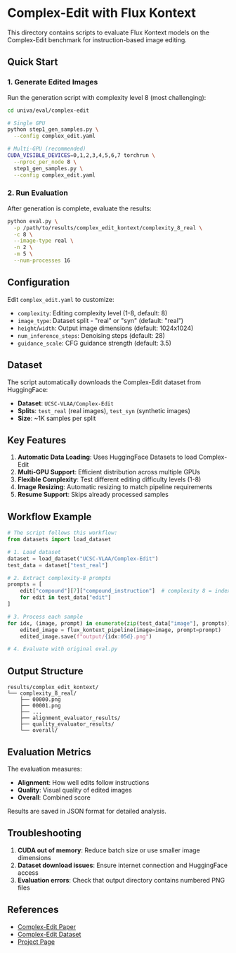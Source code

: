 # Complex-Edit with Flux Kontext

This directory contains scripts to evaluate Flux Kontext models on the Complex-Edit benchmark for instruction-based image editing.

## Quick Start

### 1. Generate Edited Images

Run the generation script with complexity level 8 (most challenging):

```bash
cd univa/eval/complex-edit

# Single GPU
python step1_gen_samples.py \
  --config complex_edit.yaml 

# Multi-GPU (recommended)
CUDA_VISIBLE_DEVICES=0,1,2,3,4,5,6,7 torchrun \
  --nproc_per_node 8 \
  step1_gen_samples.py \
  --config complex_edit.yaml 
```

### 2. Run Evaluation

After generation is complete, evaluate the results:

```bash
python eval.py \
  -p /path/to/results/complex_edit_kontext/complexity_8_real \
  -c 8 \
  --image-type real \
  -n 2 \
  -m 5 \
  --num-processes 16
```

## Configuration

Edit `complex_edit.yaml` to customize:

- `complexity`: Editing complexity level (1-8, default: 8)
- `image_type`: Dataset split - "real" or "syn" (default: "real")
- `height`/`width`: Output image dimensions (default: 1024x1024)
- `num_inference_steps`: Denoising steps (default: 28)
- `guidance_scale`: CFG guidance strength (default: 3.5)

## Dataset

The script automatically downloads the Complex-Edit dataset from HuggingFace:
- **Dataset**: `UCSC-VLAA/Complex-Edit`
- **Splits**: `test_real` (real images), `test_syn` (synthetic images)
- **Size**: ~1K samples per split

## Key Features

1. **Automatic Data Loading**: Uses HuggingFace Datasets to load Complex-Edit
2. **Multi-GPU Support**: Efficient distribution across multiple GPUs
3. **Flexible Complexity**: Test different editing difficulty levels (1-8)
4. **Image Resizing**: Automatic resizing to match pipeline requirements
5. **Resume Support**: Skips already processed samples

## Workflow Example

```python
# The script follows this workflow:
from datasets import load_dataset

# 1. Load dataset
dataset = load_dataset("UCSC-VLAA/Complex-Edit")
test_data = dataset["test_real"]

# 2. Extract complexity-8 prompts
prompts = [
    edit["compound"][7]["compound_instruction"]  # complexity 8 = index 7
    for edit in test_data["edit"]
]

# 3. Process each sample
for idx, (image, prompt) in enumerate(zip(test_data["image"], prompts)):
    edited_image = flux_kontext_pipeline(image=image, prompt=prompt)
    edited_image.save(f"output/{idx:05d}.png")

# 4. Evaluate with original eval.py
```

## Output Structure

```
results/complex_edit_kontext/
└── complexity_8_real/
    ├── 00000.png
    ├── 00001.png
    ├── ...
    ├── alignment_evaluator_results/
    ├── quality_evaluator_results/
    └── overall/
```

## Evaluation Metrics

The evaluation measures:
- **Alignment**: How well edits follow instructions
- **Quality**: Visual quality of edited images  
- **Overall**: Combined score

Results are saved in JSON format for detailed analysis.

## Troubleshooting

1. **CUDA out of memory**: Reduce batch size or use smaller image dimensions
2. **Dataset download issues**: Ensure internet connection and HuggingFace access
3. **Evaluation errors**: Check that output directory contains numbered PNG files

## References

- [Complex-Edit Paper](https://arxiv.org/abs/2504.13143)
- [Complex-Edit Dataset](https://huggingface.co/datasets/UCSC-VLAA/Complex-Edit)
- [Project Page](https://ucsc-vlaa.github.io/Complex-Edit/) 